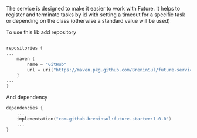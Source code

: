 The service is designed to make it easier to work with Future. It helps to register and terminate tasks by id with setting a timeout for a specific task or depending on the class (otherwise a standard value will be used)

To use this lib add repository

````kotlin

repositories {
...
    maven {
        name = "GitHub"
        url = uri("https://maven.pkg.github.com/BreninSul/future-service-starter")
    }
...
}
````

And dependency


````kotlin
dependencies {
    ...
    implementation("com.github.breninsul:future-starter:1.0.0")
    ...
}

````
